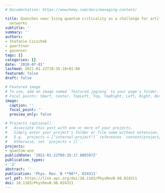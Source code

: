 ```yaml
---
# Documentation: https://wowchemy.com/docs/managing-content/

title: Quenches near Ising quantum criticality as a challenge for artificial neural
  networks
subtitle: ''
summary: ''
authors:
- Stefanie Czischek
- gaerttner
- gasenzer
tags: []
categories: []
date: '2018-07-01'
lastmod: 2021-01-22T10:35:18+01:00
featured: false
draft: false

# Featured image
# To use, add an image named `featured.jpg/png` to your page's folder.
# Focal points: Smart, Center, TopLeft, Top, TopRight, Left, Right, BottomLeft, Bottom, BottomRight.
image:
  caption: ''
  focal_point: ''
  preview_only: false

# Projects (optional).
#   Associate this post with one or more of your projects.
#   Simply enter your project's folder or file name without extension.
#   E.g. `projects = ["internal-project"]` references `content/project/deep-learning/index.md`.
#   Otherwise, set `projects = []`.
projects:
- quantum-ann
publishDate: '2021-01-22T09:35:17.806597Z'
publication_types:
- '2'
abstract: ''
publication: 'Phys. Rev. B **98**, 024311'
url_pdf: https://link.aps.org/doi/10.1103/PhysRevB.98.024311
doi: 10.1103/PhysRevB.98.024311
---
```

